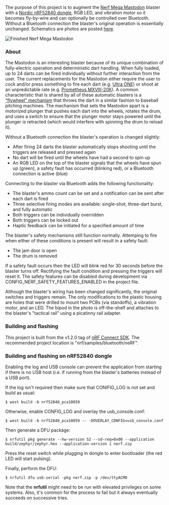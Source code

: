 The purpose of this project is to augment the [Nerf Mega Mastodon](https://nerf.fandom.com/wiki/Mega_Mastodon) blaster with a [Nordic nRF52840 dongle](https://www.nordicsemi.com/Software-and-tools/Development-Kits/nRF52840-Dongle), RGB LED, and vibration motor so it becomes fly-by-wire and can optionally be controlled over Bluetooth. Without a Bluetooth connection the blaster's original operation is essentially unchanged. Schematics are photos are posted [here](http://inductivekickback.blogspot.com/2020/08/nerf.html).

![Finished Nerf Mega Mastodon](https://user-images.githubusercontent.com/6494431/86424781-495b6a00-bc98-11ea-8b64-5fb6aaad2a97.jpg)
### About
The Mastodon is an interesting blaster because of its unique combination of fully-electric operation and deterministic dart handling. When fully loaded, up to 24 darts can be fired individually without further interaction from the user. The current replacements for the Mastodon either require the user to cock and/or press something to fire each dart (e.g. [Ultra ONE](https://nerf.fandom.com/wiki/ONE)) or shoot at an unpredictable rate (e.g. [Prometheus MXVIII-20K](https://nerf.fandom.com/wiki/Prometheus_MXVIII-20K)). A common characteristic that is shared by all of these automatic blasters is a ["flywheel" mechanism](https://nerf.fandom.com/wiki/Flywheel) that throws the dart in a similar fashion to baseball pitching machines. The mechanism that sets the Mastodon apart is a motorized plunger that pushes each dart into the wheels, rotates the drum, and uses a switch to ensure that the plunger motor stays powered until the plunger is retracted (which would interfere with spinning the drum to reload it).

Without a Bluetooth connection the blaster's operation is changed slightly:
* After firing 24 darts the blaster automatically stops shooting until the triggers are released and pressed again
* No dart will be fired until the wheels have had a second to spin up
* An RGB LED on the top of the blaster signals that the wheels have spun up (green), a safety fault has occurred (blinking red), or a Bluetooth connection is active (blue)

Connecting to the blaster via Bluetooth adds the following functionality:
* The blaster's ammo count can be set and a notification can be sent after each dart is fired
* Three selective firing modes are available: single-shot, three-dart burst, and fully automatic
* Both triggers can be individually overridden
* Both triggers can be locked out
* Haptic feedback can be initiated for a specified amount of time

The blaster's safety mechanisms still function normally. Attemping to fire when either of these conditions is present will result in a safety fault:
* The jam door is open
* The drum is removed

If a safety fault occurs then the LED will blink red for 30 seconds before the blaster turns off. Rectifying the fault condition and pressing the triggers will reset it. The safety features can be disabled during development via CONFIG_NERF_SAFETY_FEATURES_ENABLED in the project file.

Although the blaster's wiring has been changed significantly, the original switches and triggers remain. The only modifications to the plastic housing are holes that were drilled to mount two PCBs (via standoffs), a vibration motor, and an LED. The bipod in the photo is off-the-shelf and attaches to the blaster's "tactical rail" using a picatinny rail adapter.
### Building and flashing
This project is built from the v1.2.0 tag of [nRF Connect SDK](https://www.nordicsemi.com/Software-and-tools/Software/nRF-Connect-SDK). The recommended project location is "nrf/samples/bluetooth/neRF".
### Building and flashing on nRF52840 dongle
Enabling the log and USB console can prevent the application from starting if there is no USB
host (i.e. if running from the blaster's batteries instead of a USB port).

If the log isn't required then make sure that CONIFIG_LOG is not set and build as usual:
```
$ west build -b nrf52840_pca10059
```
Otherwise, enable CONFIG_LOG and overlay the usb_console.conf:
```
$ west build -b nrf52840_pca10059 -- -DOVERLAY_CONFIG=usb_console.conf
```
Then generate a DFU package:
```
$ nrfutil pkg generate --hw-version 52 --sd-req=0x00 --application build/zephyr/zephyr.hex --application-version 1 nerf.zip
```
Press the reset switch while plugging in dongle to enter bootloader (the red LED will start pulsing).

Finally, perform the DFU:
```
$ nrfutil dfu usb-serial -pkg nerf.zip -p /dev/ttyACM0
```
Note that the **nrfutil** might need to be run with elevated privileges on some systems. Also, it's
common for the process to fail but it always eventually succeeds on successive tries.

